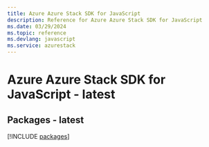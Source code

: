 ```yaml
---
title: Azure Azure Stack SDK for JavaScript
description: Reference for Azure Azure Stack SDK for JavaScript
ms.date: 03/29/2024
ms.topic: reference
ms.devlang: javascript
ms.service: azurestack
---
```

# Azure Azure Stack SDK for JavaScript - latest
## Packages - latest
[!INCLUDE [packages](azure-stack-index.md)]